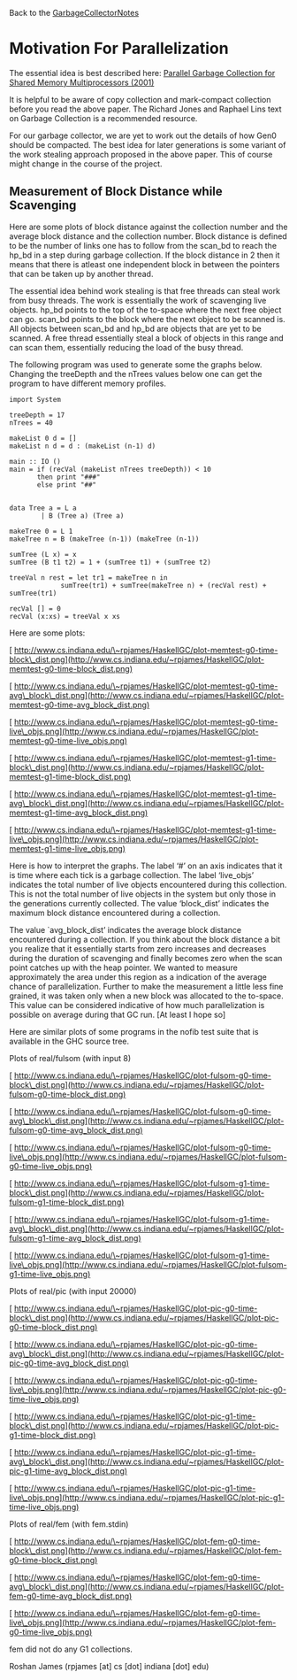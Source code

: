 
Back to the [GarbageCollectorNotes](garbage-collector-notes)


# Motivation For Parallelization



The essential idea is best described here:
[
Parallel Garbage Collection for Shared Memory Multiprocessors (2001)](http://citeseer.ist.psu.edu/flood01parallel.html)



It is helpful to be aware of copy collection and mark-compact collection before you read the above paper. The Richard Jones and Raphael Lins text on Garbage Collection is a recommended resource. 



For our garbage collector, we are yet to work out the details of how Gen0 should be compacted. The best idea for later generations is some variant of the work stealing approach proposed in the above paper. This of course might change in the course of the project. 


## Measurement of Block Distance while Scavenging



Here are some plots of block distance against the collection number and the average block distance and the collection number. Block distance is defined to be the number of links one has to follow from the scan\_bd to reach the hp\_bd in a step during garbage collection. If the block distance in 2 then it means that there is atleast one independent block in between the pointers that can be taken up by another thread.



The essential idea behind work stealing is that free threads can steal work from busy threads. The work is essentially the work of scavenging live objects. hp\_bd points to the top of the to-space where the next free object can go. scan\_bd points to the block where the next object to be scanned is. All objects between scan\_bd and hp\_bd  are objects that are yet to be scanned. A free thread essentially steal a block of objects in this range and can scan them, essentially reducing the load of the busy thread. 



The following program was used to generate some the graphs below. Changing the treeDepth and the nTrees values below one can get the program to have different memory profiles. 


```wiki
import System

treeDepth = 17
nTrees = 40

makeList 0 d = []
makeList n d = d : (makeList (n-1) d)

main :: IO ()
main = if (recVal (makeList nTrees treeDepth)) < 10
       then print "###"
       else print "##"


data Tree a = L a
	    | B (Tree a) (Tree a)

makeTree 0 = L 1
makeTree n = B (makeTree (n-1)) (makeTree (n-1))

sumTree (L x) = x
sumTree (B t1 t2) = 1 + (sumTree t1) + (sumTree t2)

treeVal n rest = let tr1 = makeTree n in
		     sumTree(tr1) + sumTree(makeTree n) + (recVal rest) + sumTree(tr1)

recVal [] = 0
recVal (x:xs) = treeVal x xs
```


Here are some plots:



[
http://www.cs.indiana.edu/\~rpjames/HaskellGC/plot-memtest-g0-time-block\_dist.png](http://www.cs.indiana.edu/~rpjames/HaskellGC/plot-memtest-g0-time-block_dist.png)



[
http://www.cs.indiana.edu/\~rpjames/HaskellGC/plot-memtest-g0-time-avg\_block\_dist.png](http://www.cs.indiana.edu/~rpjames/HaskellGC/plot-memtest-g0-time-avg_block_dist.png)



[
http://www.cs.indiana.edu/\~rpjames/HaskellGC/plot-memtest-g0-time-live\_objs.png](http://www.cs.indiana.edu/~rpjames/HaskellGC/plot-memtest-g0-time-live_objs.png)



[
http://www.cs.indiana.edu/\~rpjames/HaskellGC/plot-memtest-g1-time-block\_dist.png](http://www.cs.indiana.edu/~rpjames/HaskellGC/plot-memtest-g1-time-block_dist.png)



[
http://www.cs.indiana.edu/\~rpjames/HaskellGC/plot-memtest-g1-time-avg\_block\_dist.png](http://www.cs.indiana.edu/~rpjames/HaskellGC/plot-memtest-g1-time-avg_block_dist.png)



[
http://www.cs.indiana.edu/\~rpjames/HaskellGC/plot-memtest-g1-time-live\_objs.png](http://www.cs.indiana.edu/~rpjames/HaskellGC/plot-memtest-g1-time-live_objs.png)



Here is how to interpret the graphs. The label ‘\#’ on an axis indicates that it is time where each tick is a garbage collection. The label ‘live\_objs’ indicates the total number of live objects encountered during this collection. This is not the total number of live objects in the system but only those in the generations currently collected. The value ‘block\_dist’ indicates the maximum block distance encountered during a collection. 



The value \`avg\_block\_dist’ indicates the average block distance encountered during a collection. If you think about the block distance a bit you realize that it essentially starts from zero increases and decreases during the duration of scavenging and finally becomes zero when the scan point catches up with the heap pointer. We wanted to measure approximately the area under this region as a indication of the average chance of parallelization. Further to make the measurement a little less fine grained, it was taken only when a new block was allocated to the to-space. This value can be considered indicative of how much parallelization is possible on average during that GC run. \[At least I hope so\]



Here are similar plots of some programs in the nofib test suite that is available in the GHC source tree. 



Plots of real/fulsom (with input 8)



[
http://www.cs.indiana.edu/\~rpjames/HaskellGC/plot-fulsom-g0-time-block\_dist.png](http://www.cs.indiana.edu/~rpjames/HaskellGC/plot-fulsom-g0-time-block_dist.png)



[
http://www.cs.indiana.edu/\~rpjames/HaskellGC/plot-fulsom-g0-time-avg\_block\_dist.png](http://www.cs.indiana.edu/~rpjames/HaskellGC/plot-fulsom-g0-time-avg_block_dist.png)



[
http://www.cs.indiana.edu/\~rpjames/HaskellGC/plot-fulsom-g0-time-live\_objs.png](http://www.cs.indiana.edu/~rpjames/HaskellGC/plot-fulsom-g0-time-live_objs.png)



[
http://www.cs.indiana.edu/\~rpjames/HaskellGC/plot-fulsom-g1-time-block\_dist.png](http://www.cs.indiana.edu/~rpjames/HaskellGC/plot-fulsom-g1-time-block_dist.png)



[
http://www.cs.indiana.edu/\~rpjames/HaskellGC/plot-fulsom-g1-time-avg\_block\_dist.png](http://www.cs.indiana.edu/~rpjames/HaskellGC/plot-fulsom-g1-time-avg_block_dist.png)



[
http://www.cs.indiana.edu/\~rpjames/HaskellGC/plot-fulsom-g1-time-live\_objs.png](http://www.cs.indiana.edu/~rpjames/HaskellGC/plot-fulsom-g1-time-live_objs.png)



Plots of real/pic (with input 20000)



[
http://www.cs.indiana.edu/\~rpjames/HaskellGC/plot-pic-g0-time-block\_dist.png](http://www.cs.indiana.edu/~rpjames/HaskellGC/plot-pic-g0-time-block_dist.png)



[
http://www.cs.indiana.edu/\~rpjames/HaskellGC/plot-pic-g0-time-avg\_block\_dist.png](http://www.cs.indiana.edu/~rpjames/HaskellGC/plot-pic-g0-time-avg_block_dist.png)



[
http://www.cs.indiana.edu/\~rpjames/HaskellGC/plot-pic-g0-time-live\_objs.png](http://www.cs.indiana.edu/~rpjames/HaskellGC/plot-pic-g0-time-live_objs.png)



[
http://www.cs.indiana.edu/\~rpjames/HaskellGC/plot-pic-g1-time-block\_dist.png](http://www.cs.indiana.edu/~rpjames/HaskellGC/plot-pic-g1-time-block_dist.png)



[
http://www.cs.indiana.edu/\~rpjames/HaskellGC/plot-pic-g1-time-avg\_block\_dist.png](http://www.cs.indiana.edu/~rpjames/HaskellGC/plot-pic-g1-time-avg_block_dist.png)



[
http://www.cs.indiana.edu/\~rpjames/HaskellGC/plot-pic-g1-time-live\_objs.png](http://www.cs.indiana.edu/~rpjames/HaskellGC/plot-pic-g1-time-live_objs.png)



Plots of real/fem (with fem.stdin)



[
http://www.cs.indiana.edu/\~rpjames/HaskellGC/plot-fem-g0-time-block\_dist.png](http://www.cs.indiana.edu/~rpjames/HaskellGC/plot-fem-g0-time-block_dist.png)



[
http://www.cs.indiana.edu/\~rpjames/HaskellGC/plot-fem-g0-time-avg\_block\_dist.png](http://www.cs.indiana.edu/~rpjames/HaskellGC/plot-fem-g0-time-avg_block_dist.png)



[
http://www.cs.indiana.edu/\~rpjames/HaskellGC/plot-fem-g0-time-live\_objs.png](http://www.cs.indiana.edu/~rpjames/HaskellGC/plot-fem-g0-time-live_objs.png)



fem did not do any G1 collections.



Roshan James (rpjames \[at\] cs \[dot\] indiana \[dot\] edu)


